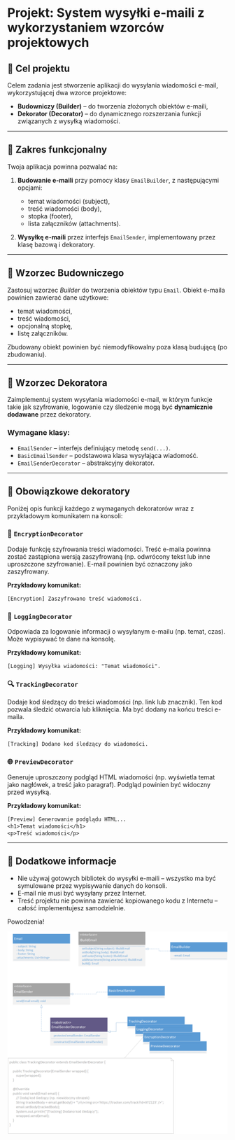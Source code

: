 # Projekt: System wysyłki e-maili z wykorzystaniem wzorców projektowych

## 🌟 Cel projektu

Celem zadania jest stworzenie aplikacji do wysyłania wiadomości e-mail, wykorzystującej dwa wzorce projektowe:

* **Budowniczy (Builder)** – do tworzenia złożonych obiektów e-maili,
* **Dekorator (Decorator)** – do dynamicznego rozszerzania funkcji związanych z wysyłką wiadomości.

---

## 🧱 Zakres funkcjonalny

Twoja aplikacja powinna pozwalać na:

1. **Budowanie e-maili** przy pomocy klasy `EmailBuilder`, z następującymi opcjami:

   * temat wiadomości (subject),
   * treść wiadomości (body),
   * stopka (footer),
   * lista załączników (attachments).

2. **Wysyłkę e-maili** przez interfejs `EmailSender`, implementowany przez klasę bazową i dekoratory.

---

## 🧹 Wzorzec Budowniczego

Zastosuj wzorzec *Builder* do tworzenia obiektów typu `Email`. Obiekt e-maila powinien zawierać dane użytkowe:

* temat wiadomości,
* treść wiadomości,
* opcjonalną stopkę,
* listę załączników.

Zbudowany obiekt powinien być niemodyfikowalny poza klasą budującą (po zbudowaniu).

---

## 🧹 Wzorzec Dekoratora

Zaimplementuj system wysyłania wiadomości e-mail, w którym funkcje takie jak szyfrowanie, logowanie czy śledzenie mogą być **dynamicznie dodawane** przez dekoratory.

### Wymagane klasy:

* `EmailSender` – interfejs definiujący metodę `send(...)`.
* `BasicEmailSender` – podstawowa klasa wysyłająca wiadomość.
* `EmailSenderDecorator` – abstrakcyjny dekorator.

---

## 🧹 Obowiązkowe dekoratory

Poniżej opis funkcji każdego z wymaganych dekoratorów wraz z przykładowym komunikatem na konsoli:

### 🔐 `EncryptionDecorator`

Dodaje funkcję szyfrowania treści wiadomości. Treść e-maila powinna zostać zastąpiona wersją zaszyfrowaną (np. odwrócony tekst lub inne uproszczone szyfrowanie). E-mail powinien być oznaczony jako zaszyfrowany.

**Przykładowy komunikat:**

```
[Encryption] Zaszyfrowano treść wiadomości.
```

### 📜 `LoggingDecorator`

Odpowiada za logowanie informacji o wysyłanym e-mailu (np. temat, czas). Może wypisywać te dane na konsolę.

**Przykładowy komunikat:**

```
[Logging] Wysyłka wiadomości: "Temat wiadomości".
```

### 🔍 `TrackingDecorator`

Dodaje kod śledzący do treści wiadomości (np. link lub znacznik). Ten kod pozwala śledzić otwarcia lub kliknięcia. Ma być dodany na końcu treści e-maila.

**Przykładowy komunikat:**

```
[Tracking] Dodano kod śledzący do wiadomości.
```

### 🌐 `PreviewDecorator`

Generuje uproszczony podgląd HTML wiadomości (np. wyświetla temat jako nagłówek, a treść jako paragraf). Podgląd powinien być widoczny przed wysyłką.

**Przykładowy komunikat:**

```
[Preview] Generowanie podglądu HTML...
<h1>Temat wiadomości</h1>
<p>Treść wiadomości</p>
```

---

## 🧰 Dodatkowe informacje

* Nie używaj gotowych bibliotek do wysyłki e-maili – wszystko ma być symulowane przez wypisywanie danych do konsoli.
* E-mail nie musi być wysyłany przez Internet.
* Treść projektu nie powinna zawierać kopiowanego kodu z Internetu – całość implementujesz samodzielnie.

Powodzenia!

![Diagram klas](diagrams/diagram.png)



